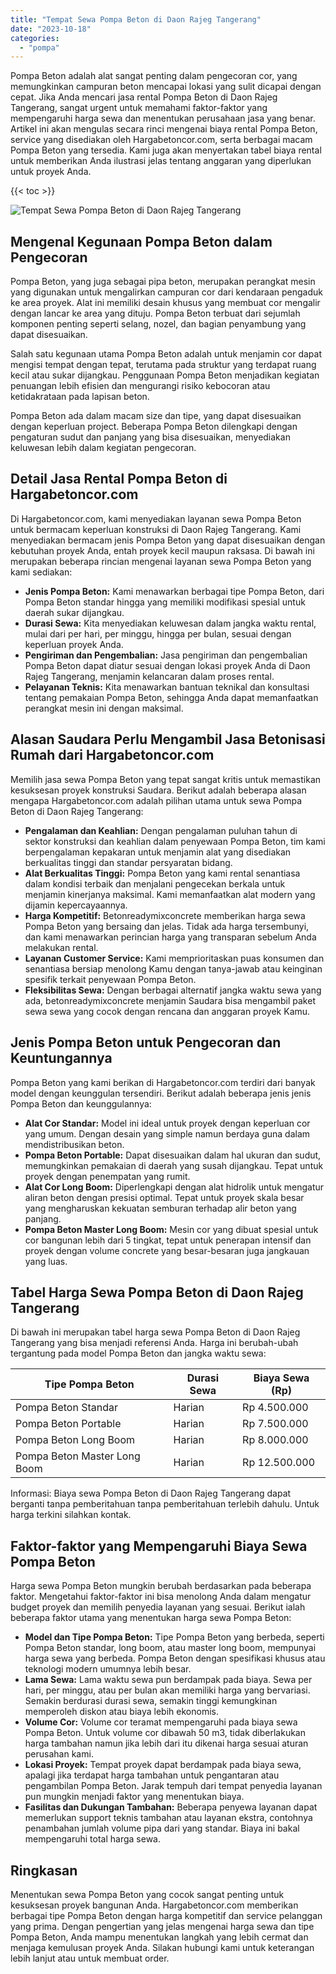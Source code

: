```yaml
---
title: "Tempat Sewa Pompa Beton di Daon Rajeg Tangerang"
date: "2023-10-18"
categories: 
  - "pompa"
---
```




Pompa Beton adalah alat sangat penting dalam pengecoran cor, yang memungkinkan campuran beton mencapai lokasi yang sulit dicapai dengan cepat. Jika Anda mencari jasa rental Pompa Beton di Daon Rajeg Tangerang, sangat urgent untuk memahami faktor-faktor yang mempengaruhi harga sewa dan menentukan perusahaan jasa yang benar. Artikel ini akan mengulas secara rinci mengenai biaya rental Pompa Beton, service yang disediakan oleh Hargabetoncor.com, serta berbagai macam Pompa Beton yang tersedia. Kami juga akan menyertakan tabel biaya rental untuk memberikan Anda ilustrasi jelas tentang anggaran yang diperlukan untuk proyek Anda.

{{< toc >}}

![Tempat Sewa Pompa Beton di Daon Rajeg Tangerang](https://hargareadymixid.github.io/pompa/concrete-pump%20(17).png)

## Mengenal Kegunaan Pompa Beton dalam Pengecoran

Pompa Beton, yang juga sebagai pipa beton, merupakan perangkat mesin yang digunakan untuk mengalirkan campuran cor dari kendaraan pengaduk ke area proyek. Alat ini memiliki desain khusus yang membuat cor mengalir dengan lancar ke area yang dituju. Pompa Beton terbuat dari sejumlah komponen penting seperti selang, nozel, dan bagian penyambung yang dapat disesuaikan.

Salah satu kegunaan utama Pompa Beton adalah untuk menjamin cor dapat mengisi tempat dengan tepat, terutama pada struktur yang terdapat ruang kecil atau sukar dijangkau. Penggunaan Pompa Beton menjadikan kegiatan penuangan lebih efisien dan mengurangi risiko kebocoran atau ketidakrataan pada lapisan beton.

Pompa Beton ada dalam macam size dan tipe, yang dapat disesuaikan dengan keperluan project. Beberapa Pompa Beton dilengkapi dengan pengaturan sudut dan panjang yang bisa disesuaikan, menyediakan keluwesan lebih dalam kegiatan pengecoran.

## Detail Jasa Rental Pompa Beton di Hargabetoncor.com

Di Hargabetoncor.com, kami menyediakan layanan sewa Pompa Beton untuk bermacam keperluan konstruksi di Daon Rajeg Tangerang. Kami menyediakan bermacam jenis Pompa Beton yang dapat disesuaikan dengan kebutuhan proyek Anda, entah proyek kecil maupun raksasa. Di bawah ini merupakan beberapa rincian mengenai layanan sewa Pompa Beton yang kami sediakan:

- **Jenis Pompa Beton:** Kami menawarkan berbagai tipe Pompa Beton, dari Pompa Beton standar hingga yang memiliki modifikasi spesial untuk daerah sukar dijangkau.
- **Durasi Sewa:** Kita menyediakan keluwesan dalam jangka waktu rental, mulai dari per hari, per minggu, hingga per bulan, sesuai dengan keperluan proyek Anda.
- **Pengiriman dan Pengembalian:** Jasa pengiriman dan pengembalian Pompa Beton dapat diatur sesuai dengan lokasi proyek Anda di Daon Rajeg Tangerang, menjamin kelancaran dalam proses rental.
- **Pelayanan Teknis:** Kita menawarkan bantuan teknikal dan konsultasi tentang pemakaian Pompa Beton, sehingga Anda dapat memanfaatkan perangkat mesin ini dengan maksimal.

## Alasan Saudara Perlu Mengambil Jasa Betonisasi Rumah dari Hargabetoncor.com

Memilih jasa sewa Pompa Beton yang tepat sangat kritis untuk memastikan kesuksesan proyek konstruksi Saudara. Berikut adalah beberapa alasan mengapa Hargabetoncor.com adalah pilihan utama untuk sewa Pompa Beton di Daon Rajeg Tangerang:

- **Pengalaman dan Keahlian:** Dengan pengalaman puluhan tahun di sektor konstruksi dan keahlian dalam penyewaan Pompa Beton, tim kami berpengalaman kepakaran untuk menjamin alat yang disediakan berkualitas tinggi dan standar persyaratan bidang.
- **Alat Berkualitas Tinggi:** Pompa Beton yang kami rental senantiasa dalam kondisi terbaik dan menjalani pengecekan berkala untuk menjamin kinerjanya maksimal. Kami memanfaatkan alat modern yang dijamin kepercayaannya.
- **Harga Kompetitif:** Betonreadymixconcrete memberikan harga sewa Pompa Beton yang bersaing dan jelas. Tidak ada harga tersembunyi, dan kami menawarkan perincian harga yang transparan sebelum Anda melakukan rental.
- **Layanan Customer Service:** Kami memprioritaskan puas konsumen dan senantiasa bersiap menolong Kamu dengan tanya-jawab atau keinginan spesifik terkait penyewaan Pompa Beton.
- **Fleksibilitas Sewa:** Dengan berbagai alternatif jangka waktu sewa yang ada, betonreadymixconcrete menjamin Saudara bisa mengambil paket sewa sewa yang cocok dengan rencana dan anggaran proyek Kamu.

## Jenis Pompa Beton untuk Pengecoran dan Keuntungannya

Pompa Beton yang kami berikan di Hargabetoncor.com terdiri dari banyak model dengan keunggulan tersendiri. Berikut adalah beberapa jenis jenis Pompa Beton dan keunggulannya:

- **Alat Cor Standar:** Model ini ideal untuk proyek dengan keperluan cor yang umum. Dengan desain yang simple namun berdaya guna dalam mendistribusikan beton.
- **Pompa Beton Portable:** Dapat disesuaikan dalam hal ukuran dan sudut, memungkinkan pemakaian di daerah yang susah dijangkau. Tepat untuk proyek dengan penempatan yang rumit.
- **Alat Cor Long Boom:** Diperlengkapi dengan alat hidrolik untuk mengatur aliran beton dengan presisi optimal. Tepat untuk proyek skala besar yang mengharuskan kekuatan semburan terhadap alir beton yang panjang.
- **Pompa Beton Master Long Boom:** Mesin cor yang dibuat spesial untuk cor bangunan lebih dari 5 tingkat, tepat untuk penerapan intensif dan proyek dengan volume concrete yang besar-besaran juga jangkauan yang luas.

## Tabel Harga Sewa Pompa Beton di Daon Rajeg Tangerang

Di bawah ini merupakan tabel harga sewa Pompa Beton di Daon Rajeg Tangerang yang bisa menjadi referensi Anda. Harga ini berubah-ubah tergantung pada model Pompa Beton dan jangka waktu sewa:

| Tipe Pompa Beton | Durasi Sewa | Biaya Sewa (Rp) |
| --- | --- | --- |
| Pompa Beton Standar | Harian | Rp 4.500.000 |
| Pompa Beton Portable | Harian | Rp 7.500.000 |
| Pompa Beton Long Boom | Harian | Rp 8.000.000 |
| Pompa Beton Master Long Boom | Harian | Rp 12.500.000 |

Informasi: Biaya sewa Pompa Beton di Daon Rajeg Tangerang dapat berganti tanpa pemberitahuan tanpa pemberitahuan terlebih dahulu. Untuk harga terkini silahkan kontak.

## Faktor-faktor yang Mempengaruhi Biaya Sewa Pompa Beton

Harga sewa Pompa Beton mungkin berubah berdasarkan pada beberapa faktor. Mengetahui faktor-faktor ini bisa menolong Anda dalam mengatur budget proyek dan memilih penyedia layanan yang sesuai. Berikut ialah beberapa faktor utama yang menentukan harga sewa Pompa Beton:

- **Model dan Tipe Pompa Beton:** Tipe Pompa Beton yang berbeda, seperti Pompa Beton standar, long boom, atau master long boom, mempunyai harga sewa yang berbeda. Pompa Beton dengan spesifikasi khusus atau teknologi modern umumnya lebih besar.
- **Lama Sewa:** Lama waktu sewa pun berdampak pada biaya. Sewa per hari, per minggu, atau per bulan akan memiliki harga yang bervariasi. Semakin berdurasi durasi sewa, semakin tinggi kemungkinan memperoleh diskon atau biaya lebih ekonomis.
- **Volume Cor:** Volume cor teramat mempengaruhi pada biaya sewa Pompa Beton. Untuk volume cor dibawah 50 m3, tidak diberlakukan harga tambahan namun jika lebih dari itu dikenai harga sesuai aturan perusahan kami.
- **Lokasi Proyek:** Tempat proyek dapat berdampak pada biaya sewa, apalagi jika terdapat harga tambahan untuk pengantaran atau pengambilan Pompa Beton. Jarak tempuh dari tempat penyedia layanan pun mungkin menjadi faktor yang menentukan biaya.
- **Fasilitas dan Dukungan Tambahan:** Beberapa penyewa layanan dapat memerlukan support teknis tambahan atau layanan ekstra, contohnya penambahan jumlah volume pipa dari yang standar. Biaya ini bakal mempengaruhi total harga sewa.

## Ringkasan

Menentukan sewa Pompa Beton yang cocok sangat penting untuk kesuksesan proyek bangunan Anda. Hargabetoncor.com memberikan berbagai tipe Pompa Beton dengan harga kompetitif dan service pelanggan yang prima. Dengan pengertian yang jelas mengenai harga sewa dan tipe Pompa Beton, Anda mampu menentukan langkah yang lebih cermat dan menjaga kemulusan proyek Anda. Silakan hubungi kami untuk keterangan lebih lanjut atau untuk membuat order.
